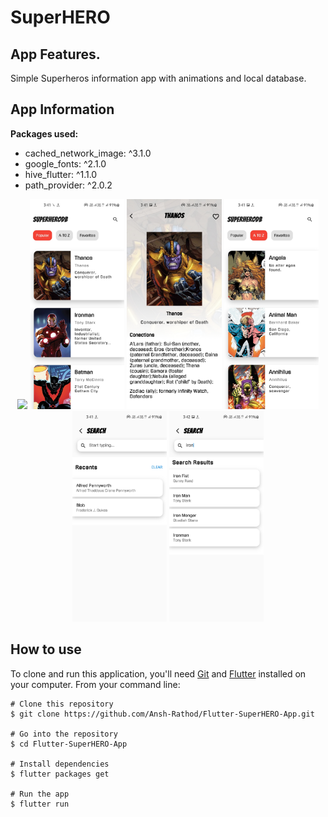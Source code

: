 # SuperHERO

## App Features.
Simple Superheros information app with animations and local database. 

## App Information

**Packages used:**

- cached_network_image: ^3.1.0
- google_fonts: ^2.1.0
- hive_flutter: ^1.1.0
- path_provider: ^2.0.2



<p align="center">
<img src="scrnshts\20210814_153532.gif" width="30%">
<img src="scrnshts\Screenshot_20210814-154107.jpg" width="30%">
<img src="scrnshts\Screenshot_20210814-154115.jpg" width="30%">
<img src="scrnshts\Screenshot_20210814-154138.jpg" width="30%">
<img src="scrnshts\Screenshot_20210814-154148.jpg" width="30%">
<img src="scrnshts\Screenshot_20210814-154201.jpg" width="30%">


</p>

## How to use

To clone and run this application, you'll need [Git](https://git-scm.com/downloads) and [Flutter](https://flutter.dev/docs/get-started/install) installed on your computer. From your command line:

```
# Clone this repository
$ git clone https://github.com/Ansh-Rathod/Flutter-SuperHERO-App.git

# Go into the repository
$ cd Flutter-SuperHERO-App

# Install dependencies
$ flutter packages get

# Run the app
$ flutter run
```
